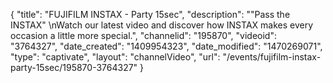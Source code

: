 {
    "title": "FUJIFILM INSTAX - Party 15sec",
    "description": "\"Pass the INSTAX\" \nWatch our latest video and discover how INSTAX makes every occasion a little more special.",
    "channelid": "195870",
    "videoid": "3764327",
    "date_created": "1409954323",
    "date_modified": "1470269071",
    "type": "captivate",
    "layout": "channelVideo",
    "url": "\/events\/fujifilm-instax-party-15sec\/195870-3764327"
}